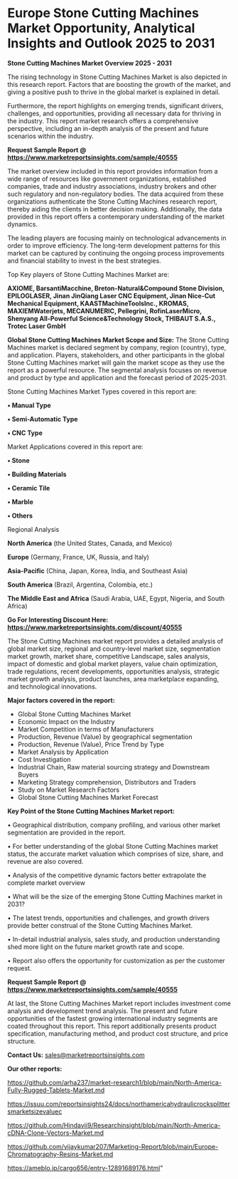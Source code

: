 # Europe Stone Cutting Machines Market Opportunity, Analytical Insights and Outlook 2025 to 2031

<Strong> Stone Cutting Machines Market Overview 2025 - 2031</strong>

The rising technology in Stone Cutting Machines Market is also depicted in this research report. Factors that are boosting the growth of the market, and giving a positive push to thrive in the global market is explained in detail.

Furthermore, the report highlights on emerging trends, significant drivers, challenges, and opportunities, providing all necessary data for thriving in the industry. This report market research offers a comprehensive perspective, including an in-depth analysis of the present and future scenarios within the industry.

<strong>Request Sample Report @ <a href=https://www.marketreportsinsights.com/sample/40555>https://www.marketreportsinsights.com/sample/40555</a></strong>

The market overview included in this report provides information from a wide range of resources like government organizations, established companies, trade and industry associations, industry brokers and other such regulatory and non-regulatory bodies. The data acquired from these organizations authenticate the Stone Cutting Machines research report, thereby aiding the clients in better decision making. Additionally, the data provided in this report offers a contemporary understanding of the market dynamics.

The leading players are focusing mainly on technological advancements in order to improve efficiency. The long-term development patterns for this market can be captured by continuing the ongoing process improvements and financial stability to invest in the best strategies.

Top Key players of Stone Cutting Machines Market are:

<strong>AXIOME, BarsantiMacchine, Breton-Natural&Compound Stone Division, EPILOGLASER, Jinan JinQiang Laser CNC Equipment, Jinan Nice-Cut Mechanical Equipment, KAASTMachineToolsInc., KROMAS, MAXIEMWaterjets, MECANUMERIC, Pellegrini, RofinLaserMicro, Shenyang All-Powerful Science&Technology Stock, THIBAUT S.A.S., Trotec Laser GmbH</strong>

<strong><b>Global Stone Cutting Machines Market Scope and Size:</b></strong>
The Stone Cutting Machines market is declared segment by company, region (country), type, and application. Players, stakeholders, and other participants in the global Stone Cutting Machines market will gain the market scope as they use the report as a powerful resource. The segmental analysis focuses on revenue and product by type and application and the forecast period of 2025-2031.

Stone Cutting Machines Market Types covered in this report are:

<strong>•  Manual Type

•  Semi-Automatic Type

•  CNC Type</strong>

Market Applications covered in this report are:

<strong>•  Stone

•  Building Materials

•  Ceramic Tile

•  Marble

•  Others</strong> 

Regional Analysis

<strong>North America</strong> (the United States, Canada, and Mexico)

<strong>Europe</strong> (Germany, France, UK, Russia, and Italy)

<strong>Asia-Pacific</strong> (China, Japan, Korea, India, and Southeast Asia)

<strong>South America</strong> (Brazil, Argentina, Colombia, etc.)

<strong>The Middle East and Africa</strong> (Saudi Arabia, UAE, Egypt, Nigeria, and South Africa)

<strong>Go For Interesting Discount Here: <a href=https://www.marketreportsinsights.com/discount/40555>https://www.marketreportsinsights.com/discount/40555</a></strong>

The Stone Cutting Machines market report provides a detailed analysis of global market size, regional and country-level market size, segmentation market growth, market share, competitive Landscape, sales analysis, impact of domestic and global market players, value chain optimization, trade regulations, recent developments, opportunities analysis, strategic market growth analysis, product launches, area marketplace expanding, and technological innovations.

<strong><b>Major factors covered in the report:</b></strong>
<ul>
  <li>Global Stone Cutting Machines Market </li>
  <li>Economic Impact on the Industry</li>
  <li>Market Competition in terms of Manufacturers</li>
  <li>Production, Revenue (Value) by geographical segmentation</li>
  <li>Production, Revenue (Value), Price Trend by Type</li>
  <li>Market Analysis by Application</li>
  <li>Cost Investigation</li>
  <li>Industrial Chain, Raw material sourcing strategy and Downstream Buyers</li>
  <li>Marketing Strategy comprehension, Distributors and Traders</li>
  <li>Study on Market Research Factors</li>
  <li>Global Stone Cutting Machines Market Forecast</li>
</ul>

<strong><b>Key Point of the Stone Cutting Machines Market report:</b></strong>

• Geographical distribution, company profiling, and various other market segmentation are provided in the report.

• For better understanding of the global Stone Cutting Machines market status, the accurate market valuation which comprises of size, share, and revenue are also covered.

• Analysis of the competitive dynamic factors better extrapolate the complete market overview

• What will be the size of the emerging Stone Cutting Machines market in 2031?

• The latest trends, opportunities and challenges, and growth drivers provide better construal of the Stone Cutting Machines Market.

• In-detail industrial analysis, sales study, and production understanding shed more light on the future market growth rate and scope.

• Report also offers the opportunity for customization as per the customer request.

<strong>Request Sample Report @ <a href=https://www.marketreportsinsights.com/sample/40555>https://www.marketreportsinsights.com/sample/40555</a></strong>

At last, the Stone Cutting Machines Market report includes investment come analysis and development trend analysis. The present and future opportunities of the fastest growing international industry segments are coated throughout this report. This report additionally presents product specification, manufacturing method, and product cost structure, and price structure.

<strong>Contact Us:</strong>
sales@marketreportsinsights.com

<strong>Our other reports:</strong>

<a href=https://github.com/arha237/market-research1/blob/main/North-America-Fully-Rugged-Tablets-Market.md>https://github.com/arha237/market-research1/blob/main/North-America-Fully-Rugged-Tablets-Market.md</a>

<a href=https://issuu.com/reportsinsights24/docs/northamericahydraulicrocksplittersmarketsizevaluec>https://issuu.com/reportsinsights24/docs/northamericahydraulicrocksplittersmarketsizevaluec</a>

<a href=https://github.com/Hindavii9/Researchinsight/blob/main/North-America-cDNA-Clone-Vectors-Market.md>https://github.com/Hindavii9/Researchinsight/blob/main/North-America-cDNA-Clone-Vectors-Market.md</a>

<a href=https://github.com/vijaykumar207/Marketing-Report/blob/main/Europe-Chromatography-Resins-Market.md>https://github.com/vijaykumar207/Marketing-Report/blob/main/Europe-Chromatography-Resins-Market.md</a>

<a href=https://ameblo.jp/cargo656/entry-12891689176.html>https://ameblo.jp/cargo656/entry-12891689176.html</a>"

